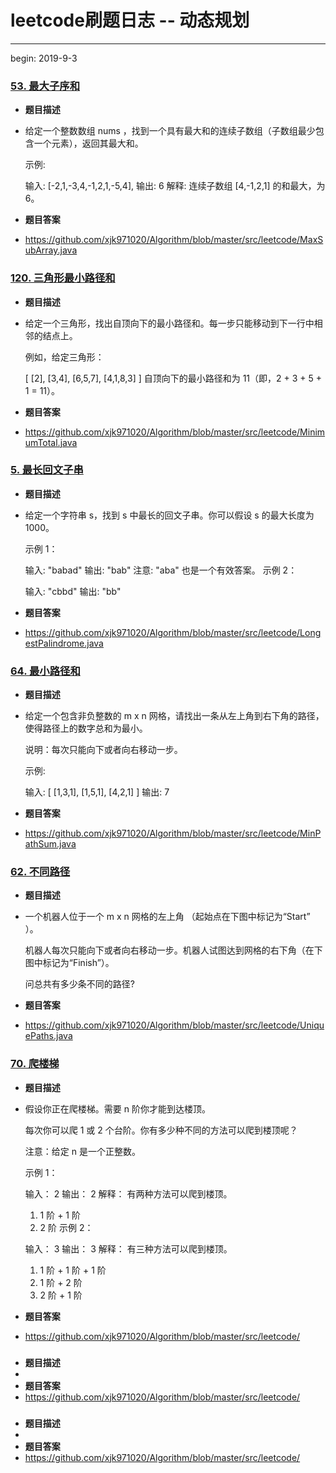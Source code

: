 # leetcode刷题日志 -- 动态规划

------

begin: 2019-9-3

### [53. 最大子序和](https://leetcode-cn.com/problems/maximum-subarray/)

- **题目描述**

- 给定一个整数数组 nums ，找到一个具有最大和的连续子数组（子数组最少包含一个元素），返回其最大和。

  示例:

  输入: [-2,1,-3,4,-1,2,1,-5,4],
  输出: 6
  解释: 连续子数组 [4,-1,2,1] 的和最大，为 6。

- **题目答案**

- https://github.com/xjk971020/Algorithm/blob/master/src/leetcode/MaxSubArray.java

### [120. 三角形最小路径和](https://leetcode-cn.com/problems/triangle/)

- **题目描述**

- 给定一个三角形，找出自顶向下的最小路径和。每一步只能移动到下一行中相邻的结点上。

  例如，给定三角形：

  [
       [2],
      [3,4],
     [6,5,7],
    [4,1,8,3]
  ]
  自顶向下的最小路径和为 11（即，2 + 3 + 5 + 1 = 11）。

- **题目答案**

- https://github.com/xjk971020/Algorithm/blob/master/src/leetcode/MinimumTotal.java

### [5. 最长回文子串](https://leetcode-cn.com/problems/longest-palindromic-substring/)

- **题目描述**

- 给定一个字符串 s，找到 s 中最长的回文子串。你可以假设 s 的最大长度为 1000。

  示例 1：

  输入: "babad"
  输出: "bab"
  注意: "aba" 也是一个有效答案。
  示例 2：

  输入: "cbbd"
  输出: "bb"

- **题目答案**

- https://github.com/xjk971020/Algorithm/blob/master/src/leetcode/LongestPalindrome.java

###  [64. 最小路径和](https://leetcode-cn.com/problems/minimum-path-sum/)

- **题目描述**

- 给定一个包含非负整数的 m x n 网格，请找出一条从左上角到右下角的路径，使得路径上的数字总和为最小。

  说明：每次只能向下或者向右移动一步。

  示例:

  输入:
  [
    [1,3,1],
    [1,5,1],
    [4,2,1]
  ]
  输出: 7

- **题目答案**

- https://github.com/xjk971020/Algorithm/blob/master/src/leetcode/MinPathSum.java

### [62. 不同路径](https://leetcode-cn.com/problems/unique-paths/)

- **题目描述**

- 一个机器人位于一个 m x n 网格的左上角 （起始点在下图中标记为“Start” ）。

  机器人每次只能向下或者向右移动一步。机器人试图达到网格的右下角（在下图中标记为“Finish”）。

  问总共有多少条不同的路径?

- **题目答案**

- https://github.com/xjk971020/Algorithm/blob/master/src/leetcode/UniquePaths.java

### [70. 爬楼梯](https://leetcode-cn.com/problems/climbing-stairs/)

- **题目描述**

- 假设你正在爬楼梯。需要 n 阶你才能到达楼顶。

  每次你可以爬 1 或 2 个台阶。你有多少种不同的方法可以爬到楼顶呢？

  注意：给定 n 是一个正整数。

  示例 1：

  输入： 2
  输出： 2
  解释： 有两种方法可以爬到楼顶。
  1.  1 阶 + 1 阶
  2.  2 阶
  示例 2：

  输入： 3
  输出： 3
  解释： 有三种方法可以爬到楼顶。
  1.  1 阶 + 1 阶 + 1 阶
  2.  1 阶 + 2 阶
  3.  2 阶 + 1 阶

- **题目答案**

- https://github.com/xjk971020/Algorithm/blob/master/src/leetcode/

### 

- **题目描述**
- 
- **题目答案**
- https://github.com/xjk971020/Algorithm/blob/master/src/leetcode/

### 

- **题目描述**
- 
- **题目答案**
- https://github.com/xjk971020/Algorithm/blob/master/src/leetcode/